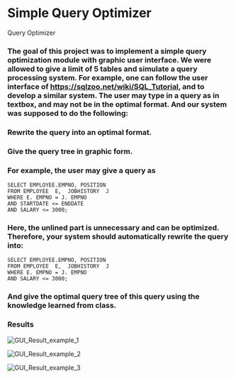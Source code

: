 # Simple Query Optimizer
Query Optimizer

### The goal of this project was to implement a simple query optimization module with graphic user interface. We were allowed to give a limit of 5 tables and simulate a query processing system. For example, one can follow the user interface of https://sqlzoo.net/wiki/SQL_Tutorial, and to develop a similar system. The user may type in a query as in textbox, and may not be in the optimal format. And our system was supposed to do the following:
 
### Rewrite the query into an optimal format.
### Give the query tree in graphic form.
 
### For example, the user may give a query as
```
SELECT EMPLOYEE.EMPNO, POSITION
FROM EMPLOYEE  E,  JOBHISTORY  J
WHERE E. EMPNO = J. EMPNO
AND STARTDATE <= ENDDATE
AND SALARY <= 3000;
```

 
### Here, the unlined part is unnecessary and can be optimized. Therefore, your system should automatically rewrite the query into:
```
SELECT EMPLOYEE.EMPNO, POSITION
FROM EMPLOYEE  E,  JOBHISTORY  J
WHERE E. EMPNO = J. EMPNO
AND SALARY <= 3000;
```
 
### And give the optimal query tree of this query using the knowledge learned from class.

### Results
![GUI_Result_example_1](https://github.com/alis0712/simpleQueryOptimizer/assets/62857780/352530eb-9026-413f-8553-fa1a6217133f)

![GUI_Result_example_2](https://github.com/alis0712/simpleQueryOptimizer/assets/62857780/637f9596-9063-4645-9a63-211068f4f5a4)

![GUI_Result_example_3](https://github.com/alis0712/simpleQueryOptimizer/assets/62857780/5c4da04f-2460-4e8f-bf39-c9451ab83bd9)
